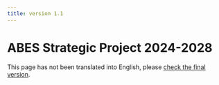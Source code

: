 ```yaml
---
title: version 1.1
---
```


# ABES Strategic Project 2024-2028

This page has not been translated into English, please <u>[check the final version](../2.4/projet2024)</u>.
